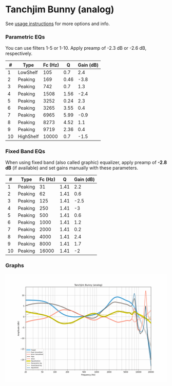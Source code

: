 # Tanchjim Bunny (analog)
See [usage instructions](https://github.com/jaakkopasanen/AutoEq#usage) for more options and info.

### Parametric EQs
You can use filters 1-5 or 1-10. Apply preamp of -2.3 dB or -2.6 dB, respectively.

|   # | Type      |   Fc (Hz) |    Q |   Gain (dB) |
|-----|-----------|-----------|------|-------------|
|   1 | LowShelf  |       105 | 0.7  |         2.4 |
|   2 | Peaking   |       169 | 0.46 |        -3.8 |
|   3 | Peaking   |       742 | 0.7  |         1.3 |
|   4 | Peaking   |      1508 | 1.56 |        -2.4 |
|   5 | Peaking   |      3252 | 0.24 |         2.3 |
|   6 | Peaking   |      3265 | 3.55 |         0.4 |
|   7 | Peaking   |      6965 | 5.99 |        -0.9 |
|   8 | Peaking   |      8273 | 4.52 |         1.1 |
|   9 | Peaking   |      9719 | 2.36 |         0.4 |
|  10 | HighShelf |     10000 | 0.7  |        -1.5 |

### Fixed Band EQs
When using fixed band (also called graphic) equalizer, apply preamp of **-2.8 dB** (if available) and set gains manually with these parameters.

|   # | Type    |   Fc (Hz) |    Q |   Gain (dB) |
|-----|---------|-----------|------|-------------|
|   1 | Peaking |        31 | 1.41 |         2.2 |
|   2 | Peaking |        62 | 1.41 |         0.6 |
|   3 | Peaking |       125 | 1.41 |        -2.5 |
|   4 | Peaking |       250 | 1.41 |        -3   |
|   5 | Peaking |       500 | 1.41 |         0.6 |
|   6 | Peaking |      1000 | 1.41 |         1.2 |
|   7 | Peaking |      2000 | 1.41 |         0.2 |
|   8 | Peaking |      4000 | 1.41 |         2.4 |
|   9 | Peaking |      8000 | 1.41 |         1.7 |
|  10 | Peaking |     16000 | 1.41 |        -2   |

### Graphs
![](./Tanchjim%20Bunny%20(analog).png)
